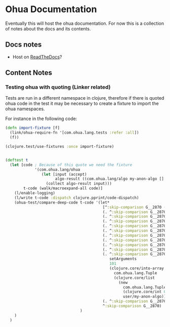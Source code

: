 # Ohua Documentation

Eventually this will host the ohua documentation.
For now this is a collection of notes about the docs and its contents.

## Docs notes

- Host on [ReadTheDocs](https://readthedocs.org)?

## Content Notes

### Testing ohua with quoting (Linker related)

Tests are run in a different namespace in clojure, therefore if there is quoted ohua code in the test it may be necessary to create a fixture to import the ohua namespaces.

For instance in the following code:

```Clojure
(defn import-fixture [f]
  (link/ohua-require-fn '[com.ohua.lang.tests :refer :all])
  (f))

(clojure.test/use-fixtures :once import-fixture)


(deftest t
  (let [code ; Because of this quote we need the fixture
             '(com.ohua.lang/ohua
                (let [input (accept)
                      algo-result ((com.ohua.lang/algo my-anon-algo [] (read)))]
                  (collect algo-result input)))
        t-code (walk/macroexpand-all code)]
    (l/enable-logging)
    (l/write t-code :dispatch clojure.pprint/code-dispatch)
    (ohua-test/compare-deep-code t-code '(let*
                                           [^:skip-comparison G__2870 (new com.ohua.lang.OhuaRuntime)]
                                           (. ^:skip-comparison G__2870 createOperator "accept" 100)
                                           (. ^:skip-comparison G__2870 createOperator "com.ohua.lang/algo-in-void" 101)
                                           (. ^:skip-comparison G__2870 createOperator "com.ohua.lang/algo-out" 102)
                                           (. ^:skip-comparison G__2870 createOperator "read" 103)
                                           (. ^:skip-comparison G__2870 createOperator "collect" 104)
                                           (. ^:skip-comparison G__2870 registerDependency 100 -1 104 1)
                                           (. ^:skip-comparison G__2870 registerDependency 101 -1 103 -1)
                                           (. ^:skip-comparison G__2870 registerDependency 102 -1 104 0)
                                           (. ^:skip-comparison G__2870 registerDependency 103 -1 102 0)
                                           (. ^:skip-comparison G__2870
                                              setArguments
                                              101
                                              (clojure.core/into-array
                                                com.ohua.lang.Tuple
                                                (clojure.core/list
                                                  (new
                                                    com.ohua.lang.Tuple
                                                    (clojure.core/int 0)
                                                    user/my-anon-algo))))
                                           (. ^:skip-comparison G__2870 execute {"shared-env-vars" {}})
                                           ^:skip-comparison G__2870)
                                 )
    )
  )
```